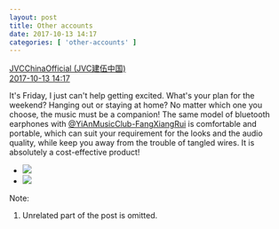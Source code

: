 ```yaml
---
layout: post
title: Other accounts
date: 2017-10-13 14:17
categories: [ 'other-accounts' ]
---
```


<div class="weibo-post-name">
  <a href="http://weibo.com/everio">JVCChinaOfficial (JVC建伍中国)</a>
</div>
<div class="weibo-info">
  <a href="http://weibo.com/2539816551/Fqb97ADIf">2017-10-13 14:17</a>
</div>

It's Friday, I just can't help getting excited. What's your plan for the weekend? Hanging out or staying at home? No matter which one you choose, the music must be a companion! The same model of bluetooth earphones with [@YiAnMusicClub-FangXiangRui](http://weibo.com/u/6117583008) is comfortable and portable, which can suit your requirement for the looks and the audio quality, while keep you away from the trouble of tangled wires. It is absolutely a cost-effective product!

<!-- more -->

<ul class="weibo-pic-list-1">
  <li class="weibo-pic">
    <a href="http://wx3.sinaimg.cn/mw690/97628667ly1fkgl0lerd3j21hc0j149s.jpg"><img src="//wx3.sinaimg.cn/thumb150/97628667ly1fkgl0lerd3j21hc0j149s.jpg" /></a>
  </li>
  <li class="weibo-pic">
    <a href="http://wx2.sinaimg.cn/mw690/97628667ly1fkglfl2r10j21kw1p6kjo.jpg"><img src="//wx2.sinaimg.cn/thumb150/97628667ly1fkglfl2r10j21kw1p6kjo.jpg" /></a>
  </li>
</ul>

Note:
1. Unrelated part of the post is omitted.
